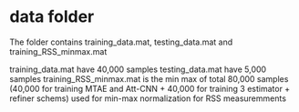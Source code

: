 # data folder
The folder contains training_data.mat, testing_data.mat and training_RSS_minmax.mat

training_data.mat have 40,000 samples
testing_data.mat have 5,000 samples
training_RSS_minmax.mat is the min max of total 80,000 samples (40,000 for training MTAE and Att-CNN + 40,000 for training 3 estimator + refiner schems) used for min-max normalization for RSS measuremments
